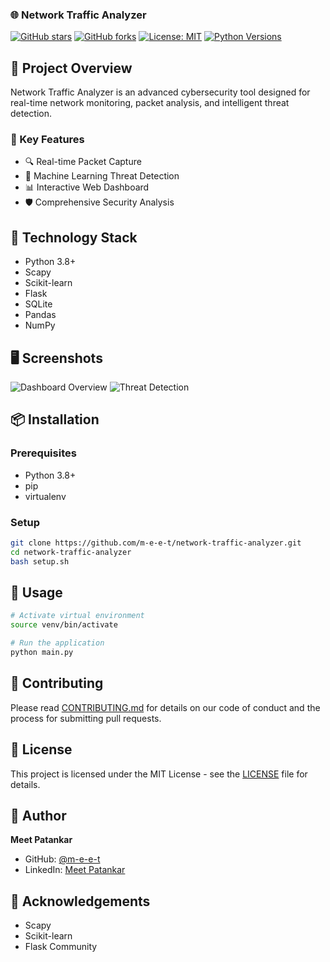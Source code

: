 ### 🌐 Network Traffic Analyzer

[![GitHub stars](https://img.shields.io/github/stars/m-e-e-t/network-traffic-analyzer)](https://github.com/m-e-e-t/network-traffic-analyzer/stargazers)
[![GitHub forks](https://img.shields.io/github/forks/m-e-e-t/network-traffic-analyzer/network)](https://github.com/m-e-e-t/network-traffic-analyzer/network)
[![License: MIT](https://img.shields.io/badge/License-MIT-yellow.svg)](https://opensource.org/licenses/MIT)
[![Python Versions](https://img.shields.io/pypi/pyversions/scapy.svg)](https://pypi.org/project/scapy/)

## 🚀 Project Overview

Network Traffic Analyzer is an advanced cybersecurity tool designed for real-time network monitoring, packet analysis, and intelligent threat detection.

### 🌟 Key Features

- 🔍 Real-time Packet Capture
- 🤖 Machine Learning Threat Detection
- 📊 Interactive Web Dashboard
- 🛡️ Comprehensive Security Analysis

## 🔧 Technology Stack

- Python 3.8+
- Scapy
- Scikit-learn
- Flask
- SQLite
- Pandas
- NumPy

## 🖥️ Screenshots

![Dashboard Overview](images/dashboard_overview.png)
![Threat Detection](images/threat_alert.png)

## 📦 Installation

### Prerequisites
- Python 3.8+
- pip
- virtualenv

### Setup
```bash
git clone https://github.com/m-e-e-t/network-traffic-analyzer.git
cd network-traffic-analyzer
bash setup.sh
```

## 🚀 Usage
```bash
# Activate virtual environment
source venv/bin/activate

# Run the application
python main.py
```

## 🤝 Contributing

Please read [CONTRIBUTING.md](CONTRIBUTING.md) for details on our code of conduct and the process for submitting pull requests.

## 📄 License

This project is licensed under the MIT License - see the [LICENSE](LICENSE) file for details.

## 👤 Author

**Meet Patankar**
- GitHub: [@m-e-e-t](https://github.com/m-e-e-t)
- LinkedIn: [Meet Patankar](https://www.linkedin.com/in/meet-patankar/)

## 🙏 Acknowledgements

- Scapy
- Scikit-learn
- Flask Community
